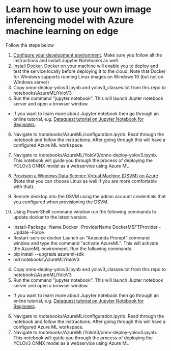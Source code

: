 # Learn how to use your own image inferencing model with Azure machine learning on edge



Follow the steps below

1. [Configure your development environment](https://docs.microsoft.com/en-us/azure/machine-learning/service/how-to-configure-environment#local). Make sure you follow all the instructions and install Jupyter Notebooks as well.
2. [Install Docker](https://docs.docker.com/docker-for-windows/install/). Docker on your machine will enable you to deploy and test the service locally before deploying it to the cloud. Note that Docker for Windows supports running Linux images on Windows 10 (but not on Windows server)
4. Copy onnx-deploy-yolov3.ipynb and yolov3_classes.txt from this repo to notebooks\AzureML\YoloV3
5. Run the command "jupyter notebook". This will launch Jupter notebook server and open a browser window.
  * If you want to learn more about Jupyter notebook then go through an online tutorial, e.g. [Dataquest tutorial on Jupyter Notebook for Beginners](https://www.dataquest.io/blog/jupyter-notebook-tutorial/).
6. Navigate to /notebooks/AzureML/configuration.ipynb. Read through the notebook and follow the instructions. After going through this will have a configured Azure ML workspace.
7. Navigate to /notebooks/AzureML/YoloV3/onnx-deploy-yolov3.ipynb. This notebook will guide you through the process of deploying the YOLOv3 ONNX model as a webservice using Azure ML

1. [Provision a Windows Data Science Virtual Machine (DSVM) on Azure](https://docs.microsoft.com/en-us/azure/machine-learning/data-science-virtual-machine/provision-vm) (Note that you can choose Linux as well if you are more comfortable with that).
2. Remote desktop into the DSVM using the admin account credentials that you configured when provisioning the DSVM.
3. Using PowerShell command window run the following commands to update docker to the latest version. 
 * Install-Package -Name Docker -ProviderName DockerMSFTProvider -Update -Force
 * Restart-service docker
Launch an "Anaconda Prompt" command window and type the command "activate AzureML". This will activate the AzureML environment. Run the following commands
  * pip install --upgrade azureml-sdk
  * md notebooks\AzureML\YoloV3
4. Copy onnx-deploy-yolov3.ipynb and yolov3_classes.txt from this repo to notebooks\AzureML\YoloV3
5. Run the command "jupyter notebook". This will launch Jupter notebook server and open a browser window.
  * If you want to learn more about Jupyter notebook then go through an online tutorial, e.g. [Dataquest tutorial on Jupyter Notebook for Beginners](https://www.dataquest.io/blog/jupyter-notebook-tutorial/).
6. Navigate to /notebooks/AzureML/configuration.ipynb. Read through the notebook and follow the instructions. After going through this will have a configured Azure ML workspace.
7. Navigate to /notebooks/AzureML/YoloV3/onnx-deploy-yolov3.ipynb. This notebook will guide you through the process of deploying the YOLOv3 ONNX model as a webservice using Azure ML
